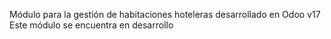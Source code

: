 Módulo para la gestión de habitaciones hoteleras desarrollado en Odoo v17
Este módulo se encuentra en desarrollo